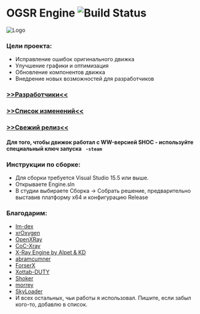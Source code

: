 # OGSR Engine ![Build Status](https://github.com/OGSR/OGSR-Engine/workflows/Main%20Workflow/badge.svg)
![Logo](https://cdn1.radikalno.ru/uploads/2019/6/13/b1b4c50115286e39d7c118897816d78d-full.png)
### Цели проекта: ### 
* Исправление ошибок оригинального движка
* Улучшение графики и оптимизация
* Обновление компонентов движка
* Внедрение новых возможностей для разработчиков

### [>>Разработчики<<](https://github.com/OGSR/OGSR-Engine/graphs/contributors) ### 
### [>>Список изменений<<](https://github.com/OGSR/OGSR-Engine/wiki/Список-изменений) ###
### [>>Свежий релиз<<](https://github.com/OGSR/OGSR-Engine/releases/latest) ###
#### Для того, чтобы движок работал с WW-версией SHOC - используйте специальный ключ запуска ` -steam` ####

### Инструкции по сборке: ###
* Для сборки требуется Visual Studio 15.5 или выше.
* Открываете Engine.sln
* В студии выбираете Сборка -> Собрать решение, предварительно выставив платформу x64 и конфигурацию Release
### Благодарим: ###
* [Im-dex](https://github.com/Im-dex)
* [xrOxygen](https://github.com/xrOxygen/xray-oxygen)
* [OpenXRay](https://github.com/OpenXRay/xray-16)
* [CoC-Xray](https://github.com/revolucas/CoC-Xray)
* [X-Ray Engine by Alpet & KD](https://xp-dev.com/summary/210311)
* [abramcumner](https://github.com/abramcumner)
* [ForserX](https://github.com/ForserX)
* [Xottab-DUTY](https://github.com/Xottab-DUTY)
* [Shoker](https://github.com/ShokerStlk)
* [morrey](https://github.com/morrey)
* [SkyLoader](https://github.com/SkyLoaderr)
* И всех остальных, чьи работы я использовал. Пишите, если забыл кого-то, добавлю в список.
